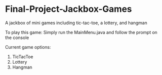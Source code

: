# Final-Project-Jackbox-Games
A jackbox of mini games including tic-tac-toe, a lottery, and hangman

To play this game: 
Simply run the MainMenu.java and follow the prompt on the console 

Current game options: 
1. TicTacToe
2. Lottery 
3. Hangman